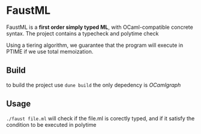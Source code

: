 # FaustML

FaustML is a **first order simply typed ML**, with OCaml-compatible concrete syntax.
The project contains a typecheck and polytime check

Using a tiering algorithm, we guarantee that the program will execute in PTIME 
if we use total memoization.

## Build

to build the project use `dune build`
the only depedency is *OCamlgraph*

## Usage

`./faust file.ml` will check if the file.ml is corectly typed, and if it satisfy the condition to be executed in polytime

